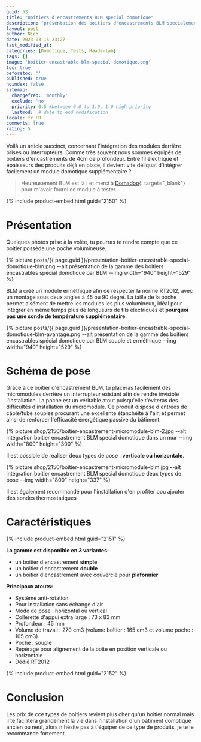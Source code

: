 ```yaml
---
guid: 53
title: "Boitiers d'encastrements BLM special domotique"
description: "présentation des boitiers d'encastrements BLM specialement conçu pour intégrer des modules domotiques dans les habitations anciennes ou nouvelles"
layout: post
author: Nico
date: 2023-03-15 23:27
last_modified_at: 
categories: [Domotique, Tests, Haade-lab]
tags: []
image: 'boitier-encastrable-blm-special-domotique.png'
toc: true
beforetoc: ''
published: true
noindex: false
sitemap:
  changefreq: 'monthly'
  exclude: 'no'
  priority: 0.5 #between 0.0 to 1.0, 1.0 high priority
  lastmod:  # date to end modification
locale: fr_FR
comments: true
rating: 5 
---
```

Voilà un article succinct, concernant l'intégration des modules derrière prises ou interrupteurs. Comme très souvent nous sommes équipés de boitiers d'encastrements de 4cm de profondeur. Entre fil électrique et épaisseurs des produits déjà en place, il devient vite déliquat d'intégrer facilement un module domotique supplémentaire ?

> Heureusement BLM est là ! et merci à [Domadoo](https://www.domadoo.fr/fr/){: target="_blank"} pour m'avoir fourni ce module à tester.

{% include product-embed.html guid="2150" %}

# Présentation

Quelques photos prise à la volée, tu pourras te rendre compte que ce boitier possède une poche volumineuse.

{% picture posts/{{ page.guid }}/presentation-boitier-encastrable-special-domotique-blm.png --alt présentation de la gamme des boitiers encastrables spécial domotique par BLM --img width="940" height="529" %}

BLM a créé un module erméthique afin de respecter la norme RT2012, avec un montage sous deux angles à 45 ou 90 degré. La taille de la poche permet aisément de mettre les modules les plus volumineux, idéal pour intégrer en même temps plus de longueurs de fils électriques et **pourquoi pas une sonde de température supplémentaire**.

{% picture posts/{{ page.guid }}/presentation-boitier-encastrable-special-domotique-blm-avantage.png --alt présentation de la gamme des boitiers encastrables spécial domotique par BLM souple et erméthique --img width="940" height="529" %}

# Schéma de pose

Grâce à ce boîtier d'encastrement BLM, tu placeras facilement des micromodules derrière un interrupteur existant afin de rendre invisible l'installation. La poche est un véritable atout puisqu'elle t'éviteras des difficultés d'installation du micromodule. Ce produit dispose d'entrées de câble/tube souples procurant une excellente étanchéité à l'air, et permet ainsi de renforcer l'efficacité énergétique passive du bâtiment.

{% picture shop/2150/boitier-encastrement-micromodule-blm-2.jpg --alt intégration boitier encastrement BLM special domotique dans un mur --img width="800" height="300" %}

Il est possible de réaliser deux types de pose : **verticale ou horizontale**. 

{% picture shop/2150/boitier-encastrement-micromodule-blm.jpg --alt intégration boitier encastrement BLM special domotique deux types de pose --img width="800" height="337" %}

Il est également recommandé pour l'installation d'en profiter pou ajouter des sondes thermostatiques

# Caractéristiques

{% include product-embed.html guid="2151" %}

**La gamme est disponible en 3 variantes:**

- un boitier d'encastrement **simple**
- un boitier d'encastrement **double**
- un boitier d'encastrement avec couvercle pour **plafonnier**

**Principaux atouts:**

- Système anti-rotation
- Pour installation sans échange d'air
- Mode de pose : horizontal ou vertical 
- Collerette d'appui extra large : 73 x 83 mm
- Profondeur : 45 mm
- Volume de travail : 270 cm3 (volume boîtier : 165 cm3 et volume poche : 105 cm3)
- Poche : souple 
- Repérage pour alignement de la boîte en position verticale ou horizontale
- Dédié RT2012

{% include product-embed.html guid="2152" %}

# Conclusion

Les prix de cce types de boitiers revient plus cher qu'un boitier normal mais il te facilitera grandement la vie dans l'installation d'un bâtiment domotique ancien ou neuf, alors n'hésite pas à t'équiper de ce type de produits, je te le recommande fortement.

